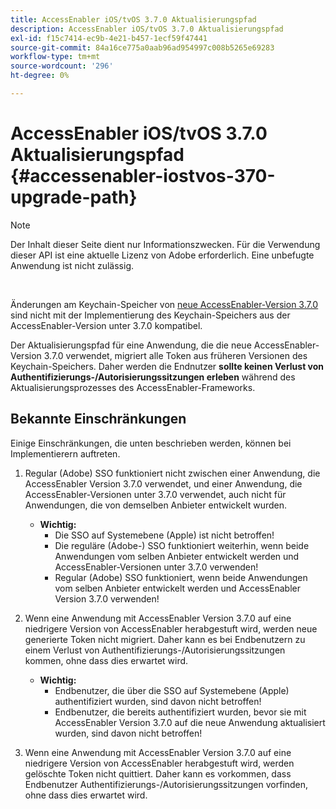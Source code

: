 ```yaml
---
title: AccessEnabler iOS/tvOS 3.7.0 Aktualisierungspfad
description: AccessEnabler iOS/tvOS 3.7.0 Aktualisierungspfad
exl-id: f15c7414-ec9b-4e21-b457-1ecf59f47441
source-git-commit: 84a16ce775a0aab96ad954997c008b5265e69283
workflow-type: tm+mt
source-wordcount: '296'
ht-degree: 0%

---
```


# AccessEnabler iOS/tvOS 3.7.0 Aktualisierungspfad {#accessenabler-iostvos-370-upgrade-path}

>[!NOTE]
>
>Der Inhalt dieser Seite dient nur Informationszwecken. Für die Verwendung dieser API ist eine aktuelle Lizenz von Adobe erforderlich. Eine unbefugte Anwendung ist nicht zulässig.

</br>

Änderungen am Keychain-Speicher von [neue AccessEnabler-Version 3.7.0](/help/authentication/authn-rn-ios-tvos-370.md) sind nicht mit der Implementierung des Keychain-Speichers aus der AccessEnabler-Version unter 3.7.0 kompatibel.

Der Aktualisierungspfad für eine Anwendung, die die neue AccessEnabler-Version 3.7.0 verwendet, migriert alle Token aus früheren Versionen des Keychain-Speichers. Daher werden die Endnutzer **sollte keinen Verlust von Authentifizierungs-/Autorisierungssitzungen erleben** während des Aktualisierungsprozesses des AccessEnabler-Frameworks.

## Bekannte Einschränkungen

Einige Einschränkungen, die unten beschrieben werden, können bei Implementierern auftreten.


1. Regular (Adobe) SSO funktioniert nicht zwischen einer Anwendung, die AccessEnabler Version 3.7.0 verwendet, und einer Anwendung, die AccessEnabler-Versionen unter 3.7.0 verwendet, auch nicht für Anwendungen, die von demselben Anbieter entwickelt wurden.

   - **Wichtig:**
      - Die SSO auf Systemebene (Apple) ist nicht betroffen!
      - Die reguläre (Adobe-) SSO funktioniert weiterhin, wenn beide Anwendungen vom selben Anbieter entwickelt werden und AccessEnabler-Versionen unter 3.7.0 verwenden!
      - Regular (Adobe) SSO funktioniert, wenn beide Anwendungen vom selben Anbieter entwickelt werden und AccessEnabler Version 3.7.0 verwenden!

1. Wenn eine Anwendung mit AccessEnabler Version 3.7.0 auf eine niedrigere Version von AccessEnabler herabgestuft wird, werden neue generierte Token nicht migriert. Daher kann es bei Endbenutzern zu einem Verlust von Authentifizierungs-/Autorisierungssitzungen kommen, ohne dass dies erwartet wird.

   - **Wichtig:**
      - Endbenutzer, die über die SSO auf Systemebene (Apple) authentifiziert wurden, sind davon nicht betroffen!
      - Endbenutzer, die bereits authentifiziert wurden, bevor sie mit AccessEnabler Version 3.7.0 auf die neue Anwendung aktualisiert wurden, sind davon nicht betroffen!

1. Wenn eine Anwendung mit AccessEnabler Version 3.7.0 auf eine niedrigere Version von AccessEnabler herabgestuft wird, werden gelöschte Token nicht quittiert. Daher kann es vorkommen, dass Endbenutzer Authentifizierungs-/Autorisierungssitzungen vorfinden, ohne dass dies erwartet wird.
